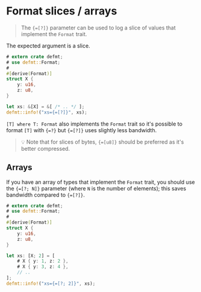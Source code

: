 # Format slices / arrays

> The `{=[?]}` parameter can be used to log a slice of values that implement the `Format` trait.

The expected argument is a slice.

``` rust
# extern crate defmt;
# use defmt::Format;
#
#[derive(Format)]
struct X {
    y: u16,
    z: u8,
}

let xs: &[X] = &[ /* .. */ ];
defmt::info!("xs={=[?]}", xs);
```

`[T] where T: Format` also implements the `Format` trait so it's possible to format `[T]` with `{=?}` but `{=[?]}` uses slightly less bandwidth.

> 💡 Note that for slices of bytes, `{=[u8]}` should be preferred as it's better compressed.


## Arrays

If you have an array of types that implement the `Format` trait, you should use
the `{=[?; N]}` parameter (where `N` is the number of elements); this saves bandwidth compared to `{=[?]}`.

``` rust
# extern crate defmt;
# use defmt::Format;
#
#[derive(Format)]
struct X {
    y: u16,
    z: u8,
}

let xs: [X; 2] = [
    # X { y: 1, z: 2 },
    # X { y: 3, z: 4 },
    // ..
];
defmt::info!("xs={=[?; 2]}", xs);
```
